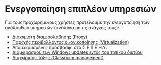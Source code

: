 # Ενεργοποίηση επιπλέον υπηρεσιών

Για τους προχωρημένους χρήστες προτείνουμε την ενεργοποίηση των ακόλουθων υπηρεσιών (ανάλογα με τις ανάγκες τους):

* [Διακομιστή διαμεσολάβησης (Proxy)](squid.md)
* [Παροχής περιβάλλοντος εικονικοποίησης (Virtualization)](virtualbox.md)
* Απομακρυσμένης πρόσβασης στο Σ.Ε.Π.Ε.Η.Υ.
* [Διαμοιρασμού των Windows updates εντός του τοπικού δικτύου](updates-share.md)
* [Διαχείρισης τάξης (Classroom management)](veyon.md)

